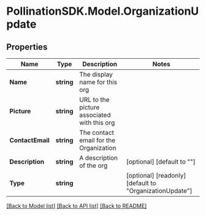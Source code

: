 
# PollinationSDK.Model.OrganizationUpdate

## Properties

Name | Type | Description | Notes
------------ | ------------- | ------------- | -------------
**Name** | **string** | The display name for this org | 
**Picture** | **string** | URL to the picture associated with this org | 
**ContactEmail** | **string** | The contact email for the Organization | 
**Description** | **string** | A description of the org | [optional] [default to ""]
**Type** | **string** |  | [optional] [readonly] [default to "OrganizationUpdate"]

[[Back to Model list]](../README.md#documentation-for-models)
[[Back to API list]](../README.md#documentation-for-api-endpoints)
[[Back to README]](../README.md)

